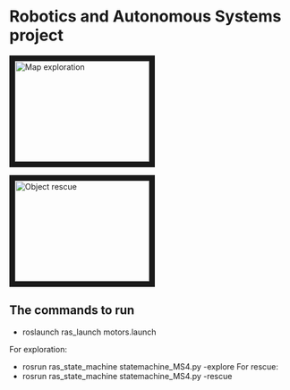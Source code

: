 # Robotics and Autonomous Systems project

<a href="http://www.youtube.com/watch?feature=player_embedded&v=DHLYpqP2aGI" target="_blank"><img src="http://img.youtube.com/vi/DHLYpqP2aGI/0.jpg" 
alt="Map exploration" width="240" height="180" border="10" /></a>

<a href="http://www.youtube.com/watch?feature=player_embedded&v=-L3Hin3oR7I" target="_blank"><img src="http://img.youtube.com/vi/-L3Hin3oR7I/0.jpg" 
alt="Object rescue" width="240" height="180" border="10" /></a>

## The commands to run 
  * roslaunch ras_launch motors.launch 

For exploration:
  * rosrun ras_state_machine statemachine_MS4.py -explore 
For rescue:
  * rosrun ras_state_machine statemachine_MS4.py -rescue
  
